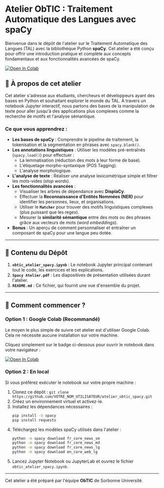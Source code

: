 # Atelier ObTIC : Traitement Automatique des Langues avec spaCy

Bienvenue dans le dépôt de l'atelier sur le Traitement Automatique des Langues (TAL) avec la bibliothèque Python **spaCy**. Cet atelier a été conçu pour offrir une introduction pratique et complète aux concepts fondamentaux et aux fonctionnalités avancées de spaCy.

[![Open In Colab](https://colab.research.google.com/assets/colab-badge.svg)](https://colab.research.google.com/drive/1GEnqIC8OIM5TGconK4pNpMbdjA6-nQHY?usp=sharing)

## 📖 À propos de cet atelier

Cet atelier s'adresse aux étudiants, chercheurs et développeurs ayant des bases en Python et souhaitant explorer le monde du TAL. À travers un notebook Jupyter interactif, nous partons des bases de la manipulation de texte pour aller jusqu'à des applications plus complexes comme la recherche de motifs et l'analyse sémantique.

### Ce que vous apprendrez :

* **Les bases de spaCy** : Comprendre le pipeline de traitement, la tokenisation et la segmentation en phrases avec `spacy.blank()`.
* **Les annotations linguistiques** : Utiliser les modèles pré-entraînés (`spacy.load()`) pour effectuer :
    * La lemmatisation (réduction des mots à leur forme de base).
    * L'étiquetage morpho-syntaxique (POS Tagging).
    * L'analyse morphologique.
* **L'analyse de texte** : Réaliser une analyse lexicométrique simple et filtrer les mots-vides (*stop words*).
* **Les fonctionnalités avancées** :
    * Visualiser les arbres de dépendance avec **DisplaCy**.
    * Effectuer la **Reconnaissance d'Entités Nommées (NER)** pour identifier les personnes, lieux, et organisations.
    * Utiliser le **`Matcher`** pour trouver des motifs linguistiques complexes (plus puissant que les regex).
    * Mesurer la **similarité sémantique** entre des mots ou des phrases grâce aux vecteurs de mots (*word embeddings*).
* **Bonus** : Un aperçu de comment personnaliser et entraîner un composant de spaCy pour une langue peu dotée.

---

## 📂 Contenu du Dépôt

1.  **`obtic_atelier_spacy.ipynb`** : Le notebook Jupyter principal contenant tout le code, les exercices et les explications.
2.  **`Spacy Atelier.pdf`** : Les diapositives de présentation utilisées durant l'atelier.
3.  **`README.md`** : Ce fichier, qui fournit une vue d'ensemble du projet.

---

## 🚀 Comment commencer ?

### Option 1 : Google Colab (Recommandé)

Le moyen le plus simple de suivre cet atelier est d'utiliser Google Colab. Cela ne nécessite aucune installation sur votre machine.

Cliquez simplement sur le badge ci-dessous pour ouvrir le notebook dans votre navigateur :

[![Open In Colab](https://colab.research.google.com/assets/colab-badge.svg)](https://colab.research.google.com/drive/1GEnqIC8OIM5TGconK4pNpMbdjA6-nQHY?usp=sharing)

### Option 2 : En local

Si vous préférez exécuter le notebook sur votre propre machine :
1.  Clonez ce dépôt : `git clone https://github.com/VOTRE_NOM_UTILISATEUR/atelier_obtic_spacy.git`
2.  Créez un environnement virtuel et activez-le.
3.  Installez les dépendances nécessaires :
    ```bash
    pip install -U spacy
    pip install requests
    ```
4.  Téléchargez les modèles spaCy utilisés dans l'atelier :
    ```bash
    python -m spacy download fr_core_news_sm
    python -m spacy download fr_core_news_md
    python -m spacy download fr_core_news_lg
    python -m spacy download en_core_web_lg
    ```
5.  Lancez Jupyter Notebook ou JupyterLab et ouvrez le fichier `obtic_atelier_spacy.ipynb`.

---

Cet atelier a été préparé par l'équipe **ObTIC** de Sorbonne Université.
